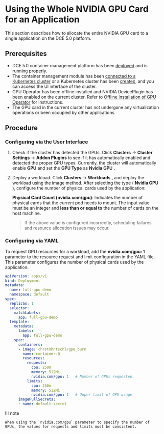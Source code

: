 # Using the Whole NVIDIA GPU Card for an Application

This section describes how to allocate the entire NVIDIA GPU card to a single application on the DCE 5.0 platform.

## Prerequisites

- DCE 5.0 container management platform has been [deployed](https://docs.daocloud.io/install/index.html) and is running properly.
- The container management module has been [connected to a Kubernetes cluster](../../clusters/integrate-cluster.md) or a Kubernetes cluster has been [created](../../clusters/create-cluster.md), and you can access the UI interface of the cluster.
- GPU Operator has been offline installed and NVIDIA DevicePlugin has been enabled on the current cluster. Refer to [Offline Installation of GPU Operator](install_nvidia_driver_of_operator.md) for instructions.
- The GPU card in the current cluster has not undergone any virtualization operations or been occupied by other applications.

## Procedure

### Configuring via the User Interface

1. Check if the cluster has detected the GPUs. Click __Clusters__ -> __Cluster Settings__ -> __Addon Plugins__ to see if it has automatically enabled and detected the proper GPU types.
   Currently, the cluster will automatically enable __GPU__ and set the __GPU Type__ as __Nvidia GPU__ .

    

2. Deploy a workload. Click __Clusters__ -> __Workloads__ , and deploy the workload using the image method. After selecting the type ( __Nvidia GPU__ ), configure the number of physical cards used by the application:

    **Physical Card Count (nvidia.com/gpu)**: Indicates the number of physical cards that the current pod needs to mount. The input value must be an integer and **less than or equal to** the number of cards on the host machine.

    
    
    > If the above value is configured incorrectly, scheduling failures and resource allocation issues may occur.

### Configuring via YAML

To request GPU resources for a workload, add the __nvidia.com/gpu: 1__ parameter to the resource request and limit configuration in the YAML file. This parameter configures the number of physical cards used by the application.

```yaml
apiVersion: apps/v1
kind: Deployment
metadata:
  name: full-gpu-demo
  namespace: default
spec:
  replicas: 1
  selector:
    matchLabels:
      app: full-gpu-demo
  template:
    metadata:
      labels:
        app: full-gpu-demo
    spec:
      containers:
      - image: chrstnhntschl/gpu_burn
        name: container-0
        resources:
          requests:
            cpu: 250m
            memory: 512Mi
            nvidia.com/gpu: 1   # Number of GPUs requested
          limits:
            cpu: 250m
            memory: 512Mi
            nvidia.com/gpu: 1   # Upper limit of GPU usage
      imagePullSecrets:
      - name: default-secret
```

!!! note

    When using the `nvidia.com/gpu` parameter to specify the number of GPUs, the values for requests and limits must be consistent.
